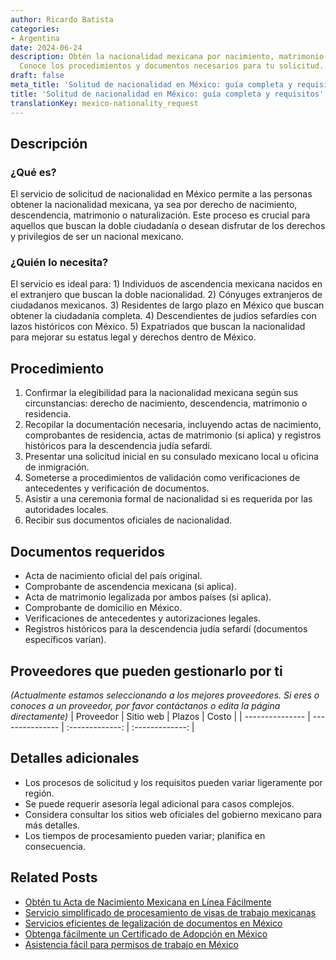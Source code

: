 ```yaml
---
author: Ricardo Batista
categories:
- Argentina
date: 2024-06-24
description: Obtén la nacionalidad mexicana por nacimiento, matrimonio o descendencia.
  Conoce los procedimientos y documentos necesarios para tu solicitud.
draft: false
meta_title: 'Solitud de nacionalidad en México: guía completa y requisitos'
title: 'Solitud de nacionalidad en México: guía completa y requisitos'
translationKey: mexico-nationality_request
---
```




## Descripción
### ¿Qué es?
El servicio de solicitud de nacionalidad en México permite a las personas obtener la nacionalidad mexicana, ya sea por derecho de nacimiento, descendencia, matrimonio o naturalización. Este proceso es crucial para aquellos que buscan la doble ciudadanía o desean disfrutar de los derechos y privilegios de ser un nacional mexicano.

### ¿Quién lo necesita?
El servicio es ideal para: 1) Individuos de ascendencia mexicana nacidos en el extranjero que buscan la doble nacionalidad. 2) Cónyuges extranjeros de ciudadanos mexicanos. 3) Residentes de largo plazo en México que buscan obtener la ciudadanía completa. 4) Descendientes de judíos sefardíes con lazos históricos con México. 5) Expatriados que buscan la nacionalidad para mejorar su estatus legal y derechos dentro de México.

## Procedimiento

1. Confirmar la elegibilidad para la nacionalidad mexicana según sus circunstancias: derecho de nacimiento, descendencia, matrimonio o residencia.
2. Recopilar la documentación necesaria, incluyendo actas de nacimiento, comprobantes de residencia, actas de matrimonio (si aplica) y registros históricos para la descendencia judía sefardí.
3. Presentar una solicitud inicial en su consulado mexicano local u oficina de inmigración.
4. Someterse a procedimientos de validación como verificaciones de antecedentes y verificación de documentos.
5. Asistir a una ceremonia formal de nacionalidad si es requerida por las autoridades locales.
6. Recibir sus documentos oficiales de nacionalidad.

## Documentos requeridos

- Acta de nacimiento oficial del país original.
- Comprobante de ascendencia mexicana (si aplica).
- Acta de matrimonio legalizada por ambos países (si aplica).
- Comprobante de domicilio en México.
- Verificaciones de antecedentes y autorizaciones legales.
- Registros históricos para la descendencia judía sefardí (documentos específicos varían).

## Proveedores que pueden gestionarlo por ti
_(Actualmente estamos seleccionando a los mejores proveedores. Si eres o conoces a un proveedor, por favor contáctanos o edita la página directamente)_
| Proveedor        |     Sitio web     |     Plazos    |       Costo      |
| --------------- | --------------- |  :-------------: | :-------------: |

## Detalles adicionales

- Los procesos de solicitud y los requisitos pueden variar ligeramente por región.
- Se puede requerir asesoría legal adicional para casos complejos.
- Considera consultar los sitios web oficiales del gobierno mexicano para más detalles.
- Los tiempos de procesamiento pueden variar; planifica en consecuencia.
## Related Posts

- [Obtén tu Acta de Nacimiento Mexicana en Línea Fácilmente](https://tramitit.com/es/guides/mexico/acta_de_nacimiento/)
- [Servicio simplificado de procesamiento de visas de trabajo mexicanas](https://tramitit.com/es/guides/mexico/tr%C3%A1mite_de_visa_de_trabajo/)
- [Servicios eficientes de legalización de documentos en México](https://tramitit.com/es/guides/mexico/legalizaci%C3%B3n_de_documentos/)
- [Obtenga fácilmente un Certificado de Adopción en México](https://tramitit.com/es/guides/mexico/solicitud_de_acta_de_adopci%C3%B3n/)
- [Asistencia fácil para permisos de trabajo en México](https://tramitit.com/es/guides/mexico/permiso_de_trabajo/)